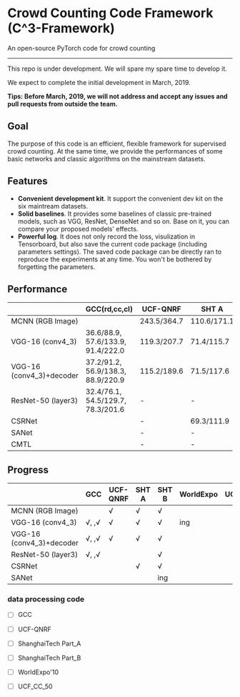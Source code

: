 # **C**rowd **C**ounting **C**ode Framework (C^3-Framework) 

An open-source PyTorch code for crowd counting

---

This repo is under development. We will spare my spare time to develop it. 

We expect to complete the initial development in March, 2019. 

**Tips: Before March, 2019, we will not address and accept any issues and pull requests from outside the team.**

## Goal

The purpose of this code is an efficient, flexible framework for supervised crowd counting. At the same time, we provide the performances of some basic networks and classic algorithms on the mainstream datasets.


## Features
- **Convenient development kit**. It support the convenient dev kit on the six maintream datasets.
- **Solid baselines**. It provides some baselines of classic pre-trained models, such as VGG, ResNet, DenseNet and so on. Base on it, you can compare your proposed models' effects.
- **Powerful log**. It does not only record the loss, visulization in Tensorboard, but also save the current code package (including parameters settings). The saved code package can be directly ran to reproduce the experiments at any time. You won't be bothered by forgetting the parameters.


##  Performance

|                          |         GCC(rd,cc,cl)           | UCF-QNRF  |   SHT A   |  SHT B  | WorldExpo | UCF_CC_50 |
|--------------------------|---------------------------------|-----------|-----------|---------|-----------|-----------|
| MCNN (RGB Image)         |                                 |243.5/364.7|110.6/171.1|23.9/42.7|     -     |     -     |
| VGG-16 (conv4_3)         |36.6/88.9, 57.6/133.9, 91.4/222.0|119.3/207.7|71.4/115.7 |10.3/16.5|     -     |     -     |
| VGG-16 (conv4_3)+decoder |37.2/91.2, 56.9/138.3, 88.9/220.9|115.2/189.6|71.5/117.6 |10.5/17.4|     -     |     -     |
| ResNet-50 (layer3)       |32.4/76.1, 54.5/129.7, 78.3/201.6|     -     |     -     |7.7/12.6 |     -     |     -     |
| CSRNet                   |                                 |     -     |69.3/111.9 |10.6/16.6|     -     |     -     |
| SANet                    |                                 |     -     |     -     |         |     -     |     -     |
| CMTL                     |                                 |     -     |     -     |         |     -     |     -     |

##  Progress

|                          | GCC | UCF-QNRF | SHT A | SHT B | WorldExpo | UCF_CC_50 |
|--------------------------|-----|----------|-------|-------|-----------|-----------|
| MCNN (RGB Image)         |     |  &radic; |&radic;|&radic;|           |           |
| VGG-16 (conv4_3)         |&radic;, ,&radic;| &radic;  |&radic;|&radic;|  ing      |           |
| VGG-16 (conv4_3)+decoder |&radic;, ,&radic;| &radic;  |&radic;|&radic;|           |           |
| ResNet-50 (layer3)       |&radic;, ,&radic;|          |       |&radic;|           |           |
| CSRNet                   |     |          |&radic;|&radic;|           |           |
| SANet                    |     |          |          |ing        |           |           |




### data processing code
- [ ] GCC
- [ ] UCF-QNRF
- [ ] ShanghaiTech Part_A
- [ ] ShanghaiTech Part_B
- [ ] WorldExpo'10
- [ ] UCF_CC_50


